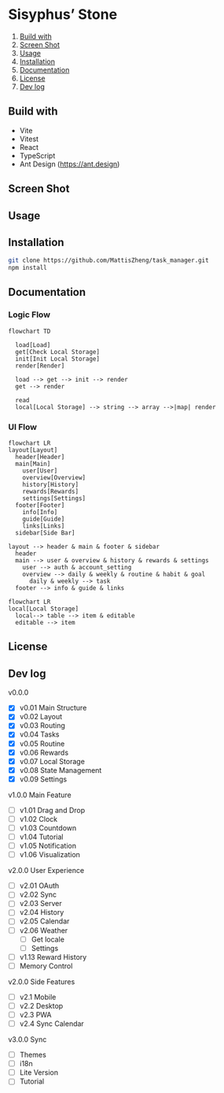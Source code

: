 # Sisyphus’ Stone

1. [Build with](#build-with)
2. [Screen Shot](#screen-shot)
3. [Usage](#usage)
4. [Installation](#installation)
5. [Documentation](#documentation)
6. [License](#license)
7. [Dev log](#dev-log)

## Build with

- Vite
- Vitest
- React
- TypeScript
- Ant Design (https://ant.design)

## Screen Shot

## Usage

## Installation

```bash
git clone https://github.com/MattisZheng/task_manager.git
npm install
```

## Documentation

### Logic Flow

```mermaid
flowchart TD

  load[Load]
  get[Check Local Storage]
  init[Init Local Storage]
  render[Render]

  load --> get --> init --> render
  get --> render

  read
  local[Local Storage] --> string --> array -->|map| render

```

### UI Flow

```mermaid
flowchart LR
layout[Layout]
  header[Header]
  main[Main]
    user[User]
    overview[Overview]
    history[History]
    rewards[Rewards]
    settings[Settings]
  footer[Footer]
    info[Info]
    guide[Guide]
    links[Links]
  sidebar[Side Bar]

layout --> header & main & footer & sidebar
  header
  main --> user & overview & history & rewards & settings
    user --> auth & account_setting
    overview --> daily & weekly & routine & habit & goal
      daily & weekly --> task
  footer --> info & guide & links
```

```mermaid
flowchart LR
local[Local Storage]
  local--> table --> item & editable
  editable --> item
```

## License

## Dev log

v0.0.0

- [x] v0.01 Main Structure
- [x] v0.02 Layout
- [x] v0.03 Routing
- [x] v0.04 Tasks
- [x] v0.05 Routine
- [x] v0.06 Rewards
- [x] v0.07 Local Storage
- [x] v0.08 State Management
- [x] v0.09 Settings

v1.0.0 Main Feature

- [ ] v1.01 Drag and Drop
- [ ] v1.02 Clock
- [ ] v1.03 Countdown
- [ ] v1.04 Tutorial
- [ ] v1.05 Notification
- [ ] v1.06 Visualization

v2.0.0 User Experience

- [ ] v2.01 OAuth
- [ ] v2.02 Sync
- [ ] v2.03 Server
- [ ] v2.04 History
- [ ] v2.05 Calendar
- [ ] v2.06 Weather
  - [ ] Get locale
  - [ ] Settings
- [ ] v1.13 Reward History
- [ ] Memory Control

v2.0.0 Side Features

- [ ] v2.1 Mobile
- [ ] v2.2 Desktop
- [ ] v2.3 PWA
- [ ] v2.4 Sync Calendar

v3.0.0 Sync

- [ ] Themes
- [ ] i18n
- [ ] Lite Version
- [ ] Tutorial
